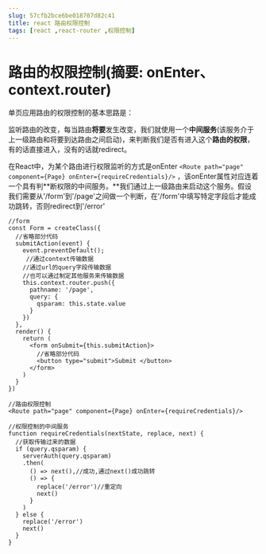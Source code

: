 ```yaml
---
slug: 57cfb2bce6be018707d82c41
title: react 路由权限控制
tags: [react ,react-router ,权限控制]
---
```


# 路由的权限控制(摘要: onEnter、context.router)

单页应用路由的权限控制的基本思路是：

监听路由的改变，每当路由**将要**发生改变，我们就使用一个**中间服务**(该服务介于上一级路由和将要到达路由之间启动)，来判断我们是否有进入这个**路由的权限**，有的话直接进入，没有的话就redirect。

在React中，为某个路由进行权限监听的方式是onEnter `<Route path="page" component={Page} onEnter={requireCredentials}/>` ，该onEnter属性对应连着一个具有判**断权限的中间服务。**我们通过上一级路由来启动这个服务。假设我们需要从'/form'到'/page'之间做一个判断，在'/form'中填写特定字段后才能成功跳转，否则redirect到'/error'


```
//form
const Form = createClass({
  //省略部分代码
  submitAction(event) {
    event.preventDefault();
     //通过context传输数据
    //通过url的query字段传输数据
    //也可以通过制定其他服务来传输数据
    this.context.router.push({
      pathname: '/page',
      query: {
        qsparam: this.state.value
      }
    })
  },
  render() {
    return (
      <form onSubmit={this.submitAction}>
        //省略部分代码
        <button type="submit">Submit </button>
      </form>
    )
  }
})

//路由权限控制
<Route path="page" component={Page} onEnter={requireCredentials}/>

//权限控制的中间服务
function requireCredentials(nextState, replace, next) {
  //获取传输过来的数据
  if (query.qsparam) {
    serverAuth(query.qsparam)
    .then(
      () => next(),//成功,通过next()成功跳转
      () => {
        replace('/error')//重定向
        next()
      }
    )
  } else {
    replace('/error')
    next()
  }
}
```
